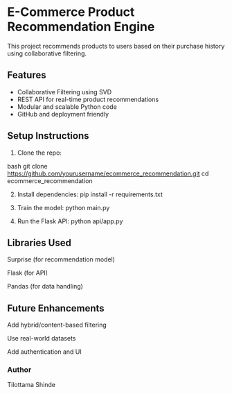 #  E-Commerce Product Recommendation Engine

This project recommends products to users based on their purchase history using collaborative filtering.

##  Features

- Collaborative Filtering using SVD
- REST API for real-time product recommendations
- Modular and scalable Python code
- GitHub and deployment friendly

##  Setup Instructions

1. Clone the repo:

bash
git clone https://github.com/yourusername/ecommerce_recommendation.git
cd ecommerce_recommendation


2. Install dependencies:
pip install -r requirements.txt

3. Train the model:
   python main.py

4. Run the Flask API:
   python api/app.py

## Libraries Used
Surprise (for recommendation model)

Flask (for API)

Pandas (for data handling)

## Future Enhancements
Add hybrid/content-based filtering

Use real-world datasets

Add authentication and UI

### Author
Tilottama Shinde

